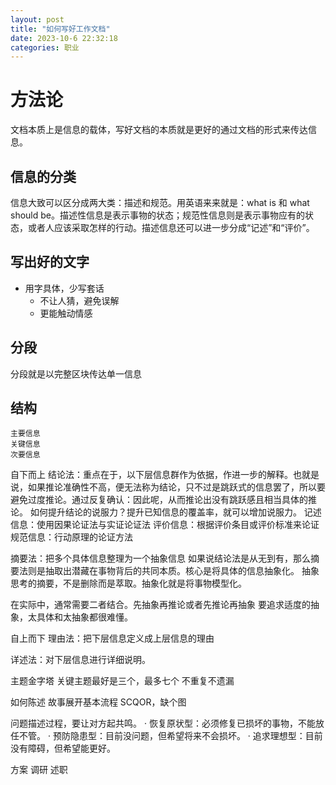 ```yaml
---
layout: post
title: "如何写好工作文档"
date: 2023-10-6 22:32:18
categories: 职业
---
```


# 方法论
文档本质上是信息的载体，写好文档的本质就是更好的通过文档的形式来传达信息。
## 信息的分类
信息大致可以区分成两大类：描述和规范。用英语来来就是：what is 和 what should be。描述性信息是表示事物的状态；规范性信息则是表示事物应有的状态，或者人应该采取怎样的行动。描述信息还可以进一步分成“记述”和“评价”。

## 写出好的文字
- 用字具体，少写套话
  - 不让人猜，避免误解
  - 更能触动情感

## 分段
分段就是以完整区块传达单一信息
 
## 结构
```
主要信息
关键信息
次要信息
```
自下而上
结论法：重点在于，以下层信息群作为依据，作进一步的解释。也就是说，如果推论准确性不高，便无法称为结论，只不过是跳跃式的信息罢了，所以要避免过度推论。通过反复确认：因此呢，从而推论出没有跳跃感且相当具体的推论。
如何提升结论的说服力？提升已知信息的覆盖率，就可以增加说服力。
记述信息：使用因果论证法与实证论证法
评价信息：根据评价条目或评价标准来论证
规范信息：行动原理的论证方法

摘要法：把多个具体信息整理为一个抽象信息
如果说结论法是从无到有，那么摘要法则是抽取出潜藏在事物背后的共同本质。核心是将具体的信息抽象化。
抽象思考的摘要，不是删除而是萃取。抽象化就是将事物模型化。

在实际中，通常需要二者结合。先抽象再推论或者先推论再抽象
要追求适度的抽象，太具体和太抽象都很难懂。

自上而下
理由法：把下层信息定义成上层信息的理由

详述法：对下层信息进行详细说明。

主题金字塔
关键主题最好是三个，最多七个
不重复不遗漏

如何陈述
故事展开基本流程 SCQOR，缺个图

问题描述过程，要让对方起共鸣。
· 恢复原状型：必须修复已损坏的事物，不能放任不管。
· 预防隐患型：目前没问题，但希望将来不会损坏。
· 追求理想型：目前没有障碍，但希望能更好。



方案
调研
述职
